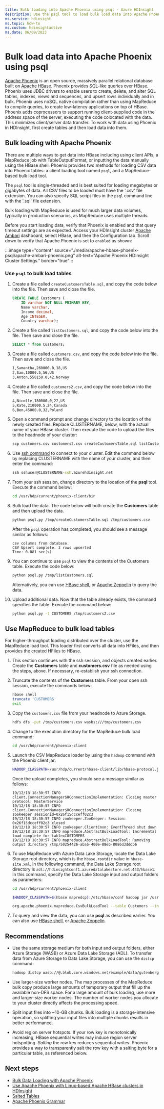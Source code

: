 ```yaml
---
title: Bulk loading into Apache Phoenix using psql - Azure HDInsight 
description: Use the psql tool to load bulk load data into Apache Phoenix tables in Azure HDInsight
ms.service: hdinsight
ms.topic: how-to
ms.custom: hdinsightactive
ms.date: 06/09/2023
---
```


# Bulk load data into Apache Phoenix using psql

[Apache Phoenix](https://phoenix.apache.org/) is an open source, massively parallel relational database built on [Apache HBase](../hbase/apache-hbase-overview.md). Phoenix provides SQL-like queries over HBase. Phoenix uses JDBC drivers to enable users to create, delete, and alter SQL tables, indexes, views and sequences, and upsert rows individually and in bulk. Phoenix uses noSQL native compilation rather than using MapReduce to compile queries, to create low-latency applications on top of HBase. Phoenix adds coprocessors to support running client-supplied code in the address space of the server, executing the code colocated with the data. This minimizes client/server data transfer.  To work with data using Phoenix in HDInsight, first create tables and then load data into them.

## Bulk loading with Apache Phoenix

There are multiple ways to get data into HBase including using client APIs, a MapReduce job with TableOutputFormat, or inputting the data manually using the HBase shell. Phoenix provides two methods for loading CSV data into Phoenix tables: a client loading tool named `psql`, and a MapReduce-based bulk load tool.

The `psql` tool is single-threaded and is best suited for loading megabytes or gigabytes of data. All CSV files to be loaded must have the '.csv' file extension.  You can also specify SQL script files in the `psql` command line with the '.sql' file extension.

Bulk loading with MapReduce is used for much larger data volumes, typically in production scenarios, as MapReduce uses multiple threads.

Before you start loading data, verify that Phoenix is enabled and that query timeout settings are as expected.  Access your HDInsight cluster [Apache Ambari](https://ambari.apache.org/) dashboard, select HBase, and then the Configuration tab.  Scroll down to verify that Apache Phoenix is set to `enabled` as shown:

:::image type="content" source="./media/apache-hbase-phoenix-psql/apache-ambari-phoenix.png" alt-text="Apache Phoenix HDInsight Cluster Settings." border="true":::

### Use `psql` to bulk load tables

1. Create a file called `createCustomersTable.sql`, and copy the code below into the file. Then save and close the file.

    ```sql
    CREATE TABLE Customers (
        ID varchar NOT NULL PRIMARY KEY,
        Name varchar,
        Income decimal,
        Age INTEGER,
        Country varchar);
    ```

1. Create a file called `listCustomers.sql`, and copy the code below into the file. Then save and close the file.

    ```sql
    SELECT * from Customers;
    ```

1. Create a file called `customers.csv`, and copy the code below into the file. Then save and close the file.

    ```txt
    1,Samantha,260000.0,18,US
    2,Sam,10000.5,56,US
    3,Anton,550150.0,42,Norway
    ```

1. Create a file called `customers2.csv`, and copy the code below into the file. Then save and close the file.

    ```txt
    4,Nicolle,180000.0,22,US
    5,Kate,210000.5,24,Canada
    6,Ben,45000.0,32,Poland
    ```

1. Open a command prompt and change directory to the location of the newly created files. Replace CLUSTERNAME, below, with the actual name of your HBase cluster. Then execute the code to upload the files to the headnode of your cluster:

    ```cmd
    scp customers.csv customers2.csv createCustomersTable.sql listCustomers.sql sshuser@CLUSTERNAME-ssh.azurehdinsight.net:/tmp
    ```

1. Use [ssh command](../hdinsight-hadoop-linux-use-ssh-unix.md) to connect to your cluster. Edit the command below by replacing CLUSTERNAME with the name of your cluster, and then enter the command:

    ```cmd
    ssh sshuser@CLUSTERNAME-ssh.azurehdinsight.net
    ```

1. From your ssh session, change directory to the location of the **psql** tool. Execute the command below:

    ```bash
    cd /usr/hdp/current/phoenix-client/bin
    ```

1. Bulk load the data. The code below will both create the **Customers** table and then upload the data.

    ```bash
    python psql.py /tmp/createCustomersTable.sql /tmp/customers.csv
    ```

    After the `psql` operation has completed, you should see a message similar as follows:

    ```output
    csv columns from database.
    CSV Upsert complete. 3 rows upserted
    Time: 0.081 sec(s)
    ```

1. You can continue to use `psql` to view the contents of the Customers table. Execute the code below:

    ```bash
    python psql.py /tmp/listCustomers.sql
    ```

    Alternatively, you can use [HBase shell](./query-hbase-with-hbase-shell.md), or [Apache Zeppelin](./apache-hbase-phoenix-zeppelin.md) to query the data.

1. Upload additional data. Now that the table already exists, the command specifies the table. Execute the command below:

    ```bash
    python psql.py -t CUSTOMERS /tmp/customers2.csv
    ```

## Use MapReduce to bulk load tables

For higher-throughput loading distributed over the cluster, use the MapReduce load tool. This loader first converts all data into HFiles, and then provides the created HFiles to HBase.

1. This section continues with the ssh session, and objects created earlier. Create the **Customers** table and **customers.csv** file as needed using the steps, above. If necessary, re-establish your ssh connection.

1. Truncate the contents of the **Customers** table. From your open ssh session, execute the commands below:

    ```bash
    hbase shell
    truncate 'CUSTOMERS'
    exit
    ```

1. Copy the `customers.csv` file from your headnode to Azure Storage.

    ```bash
    hdfs dfs -put /tmp/customers.csv wasbs:///tmp/customers.csv
    ```

1. Change to the execution directory for the MapReduce bulk load command:

    ```bash
    cd /usr/hdp/current/phoenix-client
    ```

1. Launch the CSV MapReduce loader by using the `hadoop` command with the Phoenix client jar:

    ```bash
    HADOOP_CLASSPATH=/usr/hdp/current/hbase-client/lib/hbase-protocol.jar:/etc/hbase/conf hadoop jar phoenix-client.jar org.apache.phoenix.mapreduce.CsvBulkLoadTool --table Customers --input /tmp/customers.csv
    ```

    Once the upload completes, you should see a message similar as follows:

    ```output
    19/12/18 18:30:57 INFO client.ConnectionManager$HConnectionImplementation: Closing master protocol: MasterService
    19/12/18 18:30:57 INFO client.ConnectionManager$HConnectionImplementation: Closing zookeeper sessionid=0x26f15dcceff02c3
    19/12/18 18:30:57 INFO zookeeper.ZooKeeper: Session: 0x26f15dcceff02c3 closed
    19/12/18 18:30:57 INFO zookeeper.ClientCnxn: EventThread shut down
    19/12/18 18:30:57 INFO mapreduce.AbstractBulkLoadTool: Incremental load complete for table=CUSTOMERS
    19/12/18 18:30:57 INFO mapreduce.AbstractBulkLoadTool: Removing output directory /tmp/50254426-aba6-400e-88eb-8086d3dddb6
    ```

1. To use MapReduce with Azure Data Lake Storage, locate the Data Lake Storage root directory, which is the `hbase.rootdir` value in `hbase-site.xml`. In the following command, the Data Lake Storage root directory is `adl://hdinsightconf1.azuredatalakestore.net:443/hbase1`. In this command, specify the Data Lake Storage input and output folders as parameters:

    ```bash
    cd /usr/hdp/current/phoenix-client

    $HADOOP_CLASSPATH=$(hbase mapredcp):/etc/hbase/conf hadoop jar /usr/hdp/2.4.2.0-258/phoenix/phoenix-4.4.0.2.4.2.0-258-client.jar

    org.apache.phoenix.mapreduce.CsvBulkLoadTool --table Customers --input adl://hdinsightconf1.azuredatalakestore.net:443/hbase1/data/hbase/temp/input/customers.csv –zookeeper ZookeeperQuorum:2181:/hbase-unsecure --output  adl://hdinsightconf1.azuredatalakestore.net:443/hbase1/data/hbase/output1
    ```

1. To query and view the data, you can use **psql** as described earlier. You can also use [HBase shell](./query-hbase-with-hbase-shell.md), or [Apache Zeppelin](./apache-hbase-phoenix-zeppelin.md).

## Recommendations

* Use the same storage medium for both input and output folders, either Azure Storage (WASB) or Azure Data Lake Storage (ADL). To transfer data from Azure Storage to Data Lake Storage, you can use the `distcp` command:

    ```bash
    hadoop distcp wasb://@.blob.core.windows.net/example/data/gutenberg adl://.azuredatalakestore.net:443/myfolder
    ```

* Use larger-size worker nodes. The map processes of the MapReduce bulk copy produce large amounts of temporary output that fill up the available non-DFS space. For a large amount of bulk loading, use more and larger-size worker nodes. The number of worker nodes you allocate to your cluster directly affects the processing speed.

* Split input files into ~10-GB chunks. Bulk loading is a storage-intensive operation, so splitting your input files into multiple chunks results in better performance.

* Avoid region server hotspots. If your row key is monotonically increasing, HBase sequential writes may induce region server hotspotting. *Salting* the row key reduces sequential writes. Phoenix provides a way to transparently salt the row key with a salting byte for a particular table, as referenced below.

## Next steps

* [Bulk Data Loading with Apache Phoenix](https://phoenix.apache.org/bulk_dataload.html)
* [Use Apache Phoenix with Linux-based Apache HBase clusters in HDInsight](../hbase/apache-hbase-query-with-phoenix.md)
* [Salted Tables](https://phoenix.apache.org/salted.html)
* [Apache Phoenix Grammar](https://phoenix.apache.org/language/index.html)
